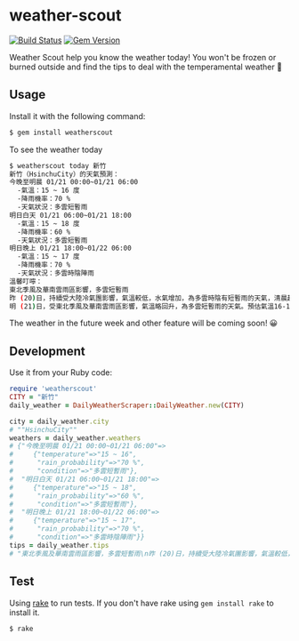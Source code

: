 # weather-scout
[![Build Status](https://travis-ci.org/vicky-sunshine/weather-scout-scraper.svg)](https://travis-ci.org/vicky-sunshine/weather-scout-scraper)
[![Gem Version](https://badge.fury.io/rb/weatherscout.svg)](https://badge.fury.io/rb/weatherscout)

Weather Scout help you know the weather today!
You won't be frozen or burned outside and find the tips to deal with the temperamental weather :muscle:

## Usage

Install it with the following command:
```sh
$ gem install weatherscout
```

To see the weather today
```sh
$ weatherscout today 新竹
新竹（HsinchuCity）的天氣預測：
今晚至明晨 01/21 00:00~01/21 06:00
  -氣溫：15 ~ 16 度
  -降雨機率：70 %
  -天氣狀況：多雲短暫雨
明日白天 01/21 06:00~01/21 18:00
  -氣溫：15 ~ 18 度
  -降雨機率：60 %
  -天氣狀況：多雲短暫雨
明日晚上 01/21 18:00~01/22 06:00
  -氣溫：15 ~ 17 度
  -降雨機率：70 %
  -天氣狀況：多雲時陰陣雨
溫馨叮嚀：
東北季風及華南雲雨區影響，多雲短暫雨
昨 (20)日，持續受大陸冷氣團影響，氣溫較低，水氣增加，為多雲時陰有短暫雨的天氣，清晨起，局部地區已有短暫陣雨發生。
明 (21)日，受東北季風及華南雲雨區影響，氣溫略回升，為多雲短暫雨的天氣。預估氣溫16-18度，空曠地區有6至8級強陣風；清晨部分地區有短暫陣雨，外出請注意保暖和強風及攜帶雨具備用。
```

The weather in the future week and other feature will be coming soon! :grinning:

## Development
Use it from your Ruby code:
````ruby
require 'weatherscout'
CITY = "新竹"
daily_weather = DailyWeatherScraper::DailyWeather.new(CITY)

city = daily_weather.city
# ""HsinchuCity""
weathers = daily_weather.weathers
# {"今晚至明晨 01/21 00:00~01/21 06:00"=>
#     {"temperature"=>"15 ~ 16",
#      "rain_probability"=>"70 %",
#      "condition"=>"多雲短暫雨"},
#  "明日白天 01/21 06:00~01/21 18:00"=>
#     {"temperature"=>"15 ~ 18",
#      "rain_probability"=>"60 %",
#      "condition"=>"多雲短暫雨"},
#  "明日晚上 01/21 18:00~01/22 06:00"=>
#     {"temperature"=>"15 ~ 17",
#      "rain_probability"=>"70 %",
#      "condition"=>"多雲時陰陣雨"}}
tips = daily_weather.tips
# "東北季風及華南雲雨區影響，多雲短暫雨\n昨 (20)日，持續受大陸冷氣團影響，氣溫較低，水氣增加，為多雲時陰有短暫雨的天氣，清晨起，局部地區已有短暫陣雨發生。\n明 (21)日，受東北季風及華南雲雨區影響，氣溫略回升，為多雲短暫雨的天氣。預估氣溫16-18度，空曠地區有6至8級強陣風；清晨部分地區有短暫陣雨，外出請注意保暖和強風及攜帶雨具備用。\n"

````

## Test
Using [rake](http://docs.seattlerb.org/rake/) to run tests. If you don't have rake using `gem install rake` to install it.

```sh
$ rake
```
